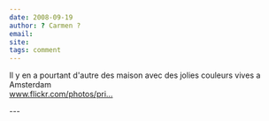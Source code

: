 ```yaml
---
date: 2008-09-19
author: ? Carmen ?
email: 
site: 
tags: comment
---
```


<p>Il y en a pourtant d'autre des maison avec des jolies couleurs vives a Amsterdam<br />
<a href="http://www.flickr.com/photos/privicarmen/2868647900" title="http://www.flickr.com/photos/privicarmen/2868647900" rel="nofollow">www.flickr.com/photos/pri...</a></p>
---